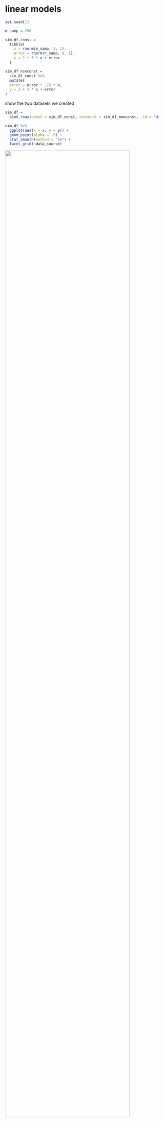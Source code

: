 linear models
================

``` r
set.seed(1)

n_samp = 250

sim_df_const = 
  tibble(
    x = rnorm(n_samp, 1, 1),
    error = rnorm(n_samp, 0, 1),
    y = 2 + 3 * x + error
  )

sim_df_nonconst = 
  sim_df_const %>% 
  mutate(
  error = error * .75 * x,
  y = 2 + 3 * x + error
)
```

show the two datasets we created

``` r
sim_df = 
  bind_rows(const = sim_df_const, nonconst = sim_df_nonconst, .id = "data_source") 

sim_df %>% 
  ggplot(aes(x = x, y = y)) + 
  geom_point(alpha = .5) +
  stat_smooth(method = "lm") +
  facet_grid(~data_source)
```

<img src="bootstrapping_files/figure-gfm/unnamed-chunk-2-1.png" width="90%" />

`bind_rows()`??

Fit two models

``` r
sim_df_const %>% 
  lm(y ~ x, data = .) %>% 
  broom::tidy()
```

    ## # A tibble: 2 x 5
    ##   term        estimate std.error statistic   p.value
    ##   <chr>          <dbl>     <dbl>     <dbl>     <dbl>
    ## 1 (Intercept)     1.98    0.0981      20.2 3.65e- 54
    ## 2 x               3.04    0.0699      43.5 3.84e-118

``` r
sim_df_nonconst %>% 
  lm(y ~ x, data = .) %>% 
  broom::tidy()
```

    ## # A tibble: 2 x 5
    ##   term        estimate std.error statistic   p.value
    ##   <chr>          <dbl>     <dbl>     <dbl>     <dbl>
    ## 1 (Intercept)     1.93    0.105       18.5 1.88e- 48
    ## 2 x               3.11    0.0747      41.7 5.76e-114

## Example of bootstrap

write a function to draw a bootstrap sample based on a dataframe

``` r
boot_sample = function(df) {
  sample_frac(df, size = 1, replace = TRUE)
}
```

``` r
boot_sample(sim_df_nonconst) %>% 
  ggplot(aes(x = x, y = y)) + 
  geom_point(alpha = .5)
```

<img src="bootstrapping_files/figure-gfm/unnamed-chunk-5-1.png" width="90%" />

Drawing many bootstrap samples

``` r
boot_straps = 
  tibble(
    strap_number = 1:1000,
    strap_sample = rerun(1000, boot_sample(sim_df_nonconst))
  )
```

Double check everything goes right\!

``` r
bootstrap_results = 
  boot_straps %>% 
  mutate(
    models = map(strap_sample, ~lm(y ~ x, data = .x)), 
    results = map(models, broom::tidy)
  ) %>% 
  select(-strap_sample, -models) %>% 
  unnest(results)
```

Summarize these results

``` r
bootstrap_results %>% 
  group_by(term) %>% 
  summarize(se = sd(estimate))
```

    ## # A tibble: 2 x 2
    ##   term            se
    ##   <chr>        <dbl>
    ## 1 (Intercept) 0.0747
    ## 2 x           0.101

## Try the modelr package

``` r
boot_straps = 
  sim_df_nonconst %>% 
  modelr::bootstrap(n = 1000) %>% 
  mutate(
    models = map(strap, ~lm(y ~ x, data = .x)), 
    results = map(models, broom::tidy)
  ) %>% 
  select(-strap, -models) %>% 
  unnest(results) %>% 
  group_by(term) %>% 
  summarize(boo_se = sd(estimate))
```

Almost the same way as we use before.

## what if your assumptions aren’t wrong

``` r
sim_df_const %>% 
lm(y~x, data = .) %>% 
  broom::tidy()
```

    ## # A tibble: 2 x 5
    ##   term        estimate std.error statistic   p.value
    ##   <chr>          <dbl>     <dbl>     <dbl>     <dbl>
    ## 1 (Intercept)     1.98    0.0981      20.2 3.65e- 54
    ## 2 x               3.04    0.0699      43.5 3.84e-118

``` r
sim_df_const %>% 
  modelr::bootstrap(n = 1000) %>% 
  mutate(
    models = map(strap, ~lm(y ~ x, data = .x)), 
    results = map(models, broom::tidy)
  ) %>% 
  select(-strap, -models) %>% 
  unnest(results) %>% 
  group_by(term) %>% 
  summarize(boo_se = sd(estimate))
```

    ## # A tibble: 2 x 2
    ##   term        boo_se
    ##   <chr>        <dbl>
    ## 1 (Intercept) 0.0985
    ## 2 x           0.0697

**If the assumption is not violated, the results should be the
same\!\!\!**

``` r
data("nyc_airbnb")

nyc_airbnb = 
  nyc_airbnb %>% 
  mutate(stars = review_scores_location / 2) %>% 
  rename(
    boro = neighbourhood_group,
    neighborhood = neighbourhood
  ) %>% 
  filter(boro != "Staten Island") %>% 
  select(price, stars, boro, neighborhood, room_type)
```

make a quick plot

``` r
nyc_airbnb %>% 
  ggplot(aes(x = stars, y = price, color = room_type)) + 
  geom_point()
```

<img src="bootstrapping_files/figure-gfm/unnamed-chunk-12-1.png" width="90%" />

``` r
airbnb_results = 
  nyc_airbnb %>% 
  filter(boro == "Manhattan") %>% 
  modelr::bootstrap(n = 1000) %>% 
  mutate(
    models = map(strap, ~lm(price ~ stars, data = .x)), 
    results = map(models, broom::tidy)
  ) %>% 
  select(results) %>% 
  unnest(results)
```

Make a plot of the stars distribution

``` r
airbnb_results %>% 
  filter(term == "stars") %>% 
  ggplot(aes(x = estimate)) +
  geom_density()
```

<img src="bootstrapping_files/figure-gfm/unnamed-chunk-14-1.png" width="90%" />

**The distribution is skewed.**
